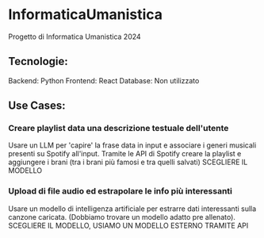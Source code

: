 # InformaticaUmanistica

Progetto di Informatica Umanistica 2024

## Tecnologie:

Backend: Python
Frontend: React
Database: Non utilizzato

## Use Cases:

### Creare playlist data una descrizione testuale dell'utente

Usare un LLM per 'capire' la frase data in input e associare i generi musicali presenti su Spotify all'input.
Tramite le API di Spotify creare la playlist e aggiungere i brani (tra i brani più famosi e tra quelli salvati)
SCEGLIERE IL MODELLO

### Upload di file audio ed estrapolare le info più interessanti

Usare un modello di intelligenza artificiale per estrarre dati interessanti sulla canzone caricata. (Dobbiamo trovare un modello adatto pre allenato).
SCEGLIERE IL MODELLO, USIAMO UN MODELLO ESTERNO TRAMITE API
